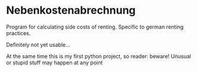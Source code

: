 # Nebenkostenabrechnung
Program for calculating side costs of renting. Specific to german renting practices.

Definitely not yet usable...

At the same time this is my first python project, so reader: beware! Unusual or stupid stuff may happen at any point
